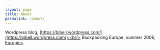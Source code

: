 ```yaml
---
layout: page
title: About
permalink: /about/
---
```


Wordpress blog, [https://bjbell.wordpress.com/](https://bjbell.wordpress.com/).<br/>
Backpacking Europe, summer 2006, [Europics](http://www.europics.wordpress.com/).
